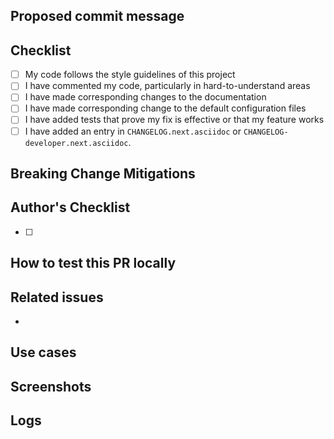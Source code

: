 <!-- Type of change
Please label this PR with one of the following labels, depending on the scope of your change:
- Bug
- Enhancement
- Breaking change
- Deprecation
- Cleanup
- Docs
-->

## Proposed commit message

<!-- Mandatory
Explain here the changes you made on the PR.

Please explain:

- WHAT: patterns used, algorithms implemented, design architecture, message processing, etc.
- WHY:  the rationale/motivation for the changes

This text will be pasted into the squash dialog when the change is committed and will be
a long term historical record of the change to help future contributors understand the
change, please help them by making it clear and comprehensive, they may be you.

If the commit title is adequate to describe both of these things, The text here may be omitted
or replaced with "See title". The title of the PR will be used as the commit message title when
the merge is made and the "See title" marker will be removed if present.

The text here and the PR title will be subject to the PR review process.
-->

## Checklist

<!-- Mandatory
Add a checklist of things that are required to be reviewed in order to have the PR approved

List here all the items you have verified BEFORE sending this PR. Please DO NOT remove any item, striking through those that do not apply. (Just in case, strikethrough uses two tildes. ~~Scratch this.~~)
-->

- [ ] My code follows the style guidelines of this project
- [ ] I have commented my code, particularly in hard-to-understand areas
- [ ] I have made corresponding changes to the documentation
- [ ] I have made corresponding change to the default configuration files
- [ ] I have added tests that prove my fix is effective or that my feature works
- [ ] I have added an entry in `CHANGELOG.next.asciidoc` or `CHANGELOG-developer.next.asciidoc`.

## Breaking Change Mitigations

<!--
If this PR introduces a breaking change for end users, describe what changes they could make on
their end to nullify or minimize the impacts of this change. Consider impacts in related systems, not
just directly when using Beats.
-->

## Author's Checklist

<!-- Recommended
Add a checklist of things that are required to be reviewed in order to have the PR approved
-->
- [ ]

## How to test this PR locally

<!-- Recommended
Explain here how this PR will be tested by the reviewer: commands, dependencies, steps, etc.
-->

## Related issues

<!-- Recommended
Link related issues below. Insert the issue link or reference after the word "Closes" if merging this should automatically close it.

- Closes #123
- Relates #123
- Requires #123
- Superseds #123
-->
-

## Use cases

<!-- Recommended
Explain here the different behaviors that this PR introduces or modifies in this project, user roles, environment configuration, etc.

If you are familiar with Gherkin test scenarios, we recommend its usage: https://cucumber.io/docs/gherkin/reference/
-->

## Screenshots

<!-- Optional
Add here screenshots about how the project will be changed after the PR is applied. They could be related to web pages, terminal, etc, or any other image you consider important to be shared with the team.
-->

## Logs

<!-- Recommended
Paste here output logs discovered while creating this PR, such as stack traces or integration logs, or any other output you consider important to be shared with the team.
-->
